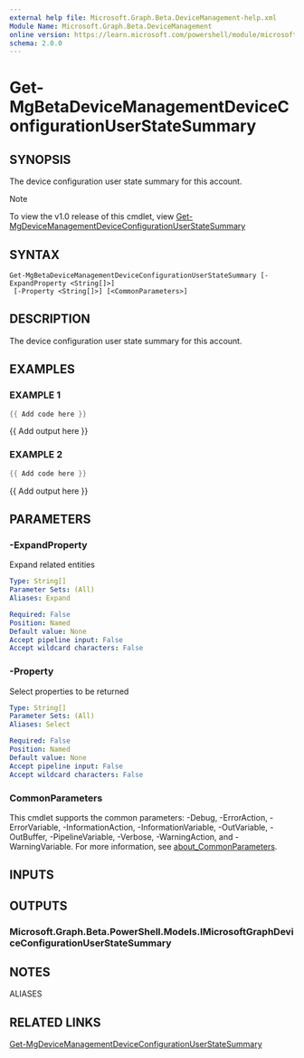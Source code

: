 ```yaml
---
external help file: Microsoft.Graph.Beta.DeviceManagement-help.xml
Module Name: Microsoft.Graph.Beta.DeviceManagement
online version: https://learn.microsoft.com/powershell/module/microsoft.graph.beta.devicemanagement/get-mgbetadevicemanagementdeviceconfigurationuserstatesummary
schema: 2.0.0
---
```


# Get-MgBetaDeviceManagementDeviceConfigurationUserStateSummary

## SYNOPSIS
The device configuration user state summary for this account.

> [!NOTE]
> To view the v1.0 release of this cmdlet, view [Get-MgDeviceManagementDeviceConfigurationUserStateSummary](/powershell/module/Microsoft.Graph.DeviceManagement/Get-MgDeviceManagementDeviceConfigurationUserStateSummary?view=graph-powershell-v1.0)

## SYNTAX

```
Get-MgBetaDeviceManagementDeviceConfigurationUserStateSummary [-ExpandProperty <String[]>]
 [-Property <String[]>] [<CommonParameters>]
```

## DESCRIPTION
The device configuration user state summary for this account.

## EXAMPLES

### EXAMPLE 1
```powershell
{{ Add code here }}
```

{{ Add output here }}

### EXAMPLE 2
```powershell
{{ Add code here }}
```

{{ Add output here }}

## PARAMETERS

### -ExpandProperty
Expand related entities

```yaml
Type: String[]
Parameter Sets: (All)
Aliases: Expand

Required: False
Position: Named
Default value: None
Accept pipeline input: False
Accept wildcard characters: False
```

### -Property
Select properties to be returned

```yaml
Type: String[]
Parameter Sets: (All)
Aliases: Select

Required: False
Position: Named
Default value: None
Accept pipeline input: False
Accept wildcard characters: False
```

### CommonParameters
This cmdlet supports the common parameters: -Debug, -ErrorAction, -ErrorVariable, -InformationAction, -InformationVariable, -OutVariable, -OutBuffer, -PipelineVariable, -Verbose, -WarningAction, and -WarningVariable. For more information, see [about_CommonParameters](http://go.microsoft.com/fwlink/?LinkID=113216).

## INPUTS

## OUTPUTS

### Microsoft.Graph.Beta.PowerShell.Models.IMicrosoftGraphDeviceConfigurationUserStateSummary
## NOTES

ALIASES

## RELATED LINKS
[Get-MgDeviceManagementDeviceConfigurationUserStateSummary](/powershell/module/Microsoft.Graph.DeviceManagement/Get-MgDeviceManagementDeviceConfigurationUserStateSummary?view=graph-powershell-v1.0)
